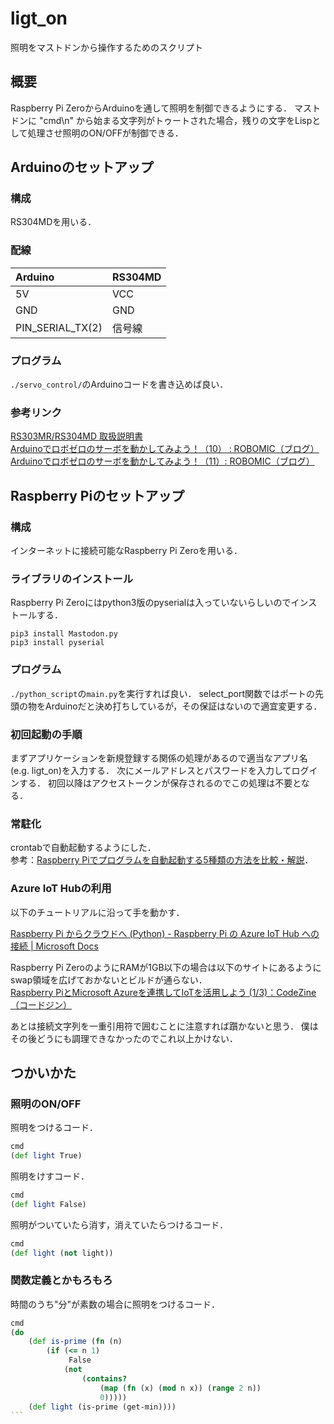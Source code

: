 # ligt_on
照明をマストドンから操作するためのスクリプト


## 概要
Raspberry Pi ZeroからArduinoを通して照明を制御できるようにする．
マストドンに "cmd\n" から始まる文字列がトゥートされた場合，残りの文字をLispとして処理させ照明のON/OFFが制御できる．

## Arduinoのセットアップ

### 構成
RS304MDを用いる．

### 配線

|Arduino|RS304MD|
|:------|:------|
|5V|VCC|
|GND|GND|
|PIN_SERIAL_TX(2) | 信号線|

### プログラム
`./servo_control/`のArduinoコードを書き込めば良い．

### 参考リンク

[RS303MR/RS304MD 取扱説明書](http://www.futaba.co.jp/img/uploads/files/robot/download/RS303MR_RS304MD_115.pdf)  
[Arduinoでロボゼロのサーボを動かしてみよう！（10） : ROBOMIC（ブログ）](http://micono.cocolog-nifty.com/blog/2011/04/arduino10-5e6a.html)  
[Arduinoでロボゼロのサーボを動かしてみよう！（11）: ROBOMIC（ブログ）](http://micono.cocolog-nifty.com/blog/2011/04/arduino11-17d5.html)  

## Raspberry Piのセットアップ

### 構成
インターネットに接続可能なRaspberry Pi Zeroを用いる．

### ライブラリのインストール
Raspberry Pi Zeroにはpython3版のpyserialは入っていないらしいのでインストールする．

```
pip3 install Mastodon.py
pip3 install pyserial
```

### プログラム
`./python_script`の`main.py`を実行すれば良い．
select_port関数ではポートの先頭の物をArduinoだと決め打ちしているが，その保証はないので適宜変更する．

### 初回起動の手順
まずアプリケーションを新規登録する関係の処理があるので適当なアプリ名(e.g. ligt_on)を入力する．
次にメールアドレスとパスワードを入力してログインする．
初回以降はアクセストークンが保存されるのでこの処理は不要となる．


### 常駐化
crontabで自動起動するようにした．  
参考：[Raspberry Piでプログラムを自動起動する5種類の方法を比較・解説](http://hendigi.karaage.xyz/2016/11/auto-boot/)．


### Azure IoT Hubの利用
以下のチュートリアルに沿って手を動かす．

[Raspberry Pi からクラウドへ (Python) - Raspberry Pi の Azure IoT Hub への接続 | Microsoft Docs](https://docs.microsoft.com/ja-jp/azure/iot-hub/iot-hub-raspberry-pi-kit-python-get-started)

Raspberry Pi ZeroのようにRAMが1GB以下の場合は以下のサイトにあるようにswap領域を広げておかないとビルドが通らない．  
[Raspberry PiとMicrosoft Azureを連携してIoTを活用しよう (1/3)：CodeZine（コードジン）](https://codezine.jp/article/detail/10595)

あとは接続文字列を一重引用符で囲むことに注意すれば躓かないと思う．
僕はその後どうにも調理できなかったのでこれ以上かけない．

## つかいかた
### 照明のON/OFF
照明をつけるコード．
```Clojure
cmd
(def light True)
```

照明をけすコード．
```Clojure
cmd
(def light False)
```

照明がついていたら消す，消えていたらつけるコード．
```Clojure
cmd
(def light (not light))
```

### 関数定義とかもろもろ
時間のうち"分"が素数の場合に照明をつけるコード．

````Clojure
cmd
(do
    (def is-prime (fn (n)
        (if (<= n 1)
             False
            (not
                (contains? 
                    (map (fn (x) (mod n x)) (range 2 n))
                    0)))))
    (def light (is-prime (get-min))))
```
